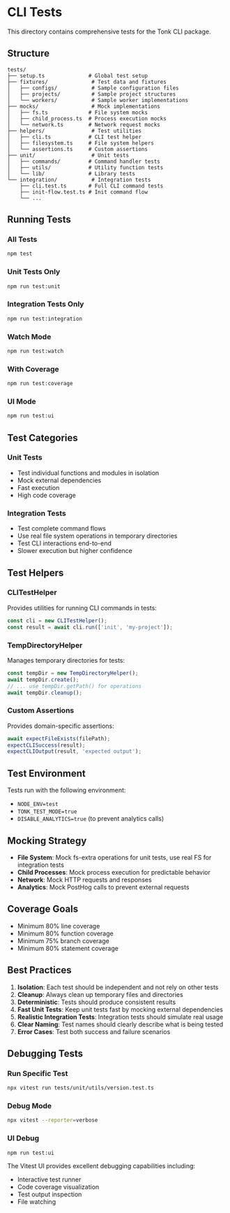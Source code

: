 # CLI Tests

This directory contains comprehensive tests for the Tonk CLI package.

## Structure

```
tests/
├── setup.ts              # Global test setup
├── fixtures/              # Test data and fixtures
│   ├── configs/           # Sample configuration files
│   ├── projects/          # Sample project structures
│   └── workers/           # Sample worker implementations
├── mocks/                 # Mock implementations
│   ├── fs.ts             # File system mocks
│   ├── child_process.ts  # Process execution mocks
│   └── network.ts        # Network request mocks
├── helpers/               # Test utilities
│   ├── cli.ts            # CLI test helper
│   ├── filesystem.ts     # File system helpers
│   └── assertions.ts     # Custom assertions
├── unit/                  # Unit tests
│   ├── commands/         # Command handler tests
│   ├── utils/            # Utility function tests
│   └── lib/              # Library tests
└── integration/           # Integration tests
    ├── cli.test.ts       # Full CLI command tests
    ├── init-flow.test.ts # Init command flow
    └── ...
```

## Running Tests

### All Tests

```bash
npm test
```

### Unit Tests Only

```bash
npm run test:unit
```

### Integration Tests Only

```bash
npm run test:integration
```

### Watch Mode

```bash
npm run test:watch
```

### With Coverage

```bash
npm run test:coverage
```

### UI Mode

```bash
npm run test:ui
```

## Test Categories

### Unit Tests

- Test individual functions and modules in isolation
- Mock external dependencies
- Fast execution
- High code coverage

### Integration Tests

- Test complete command flows
- Use real file system operations in temporary directories
- Test CLI interactions end-to-end
- Slower execution but higher confidence

## Test Helpers

### CLITestHelper

Provides utilities for running CLI commands in tests:

```typescript
const cli = new CLITestHelper();
const result = await cli.run(['init', 'my-project']);
```

### TempDirectoryHelper

Manages temporary directories for tests:

```typescript
const tempDir = new TempDirectoryHelper();
await tempDir.create();
// ... use tempDir.getPath() for operations
await tempDir.cleanup();
```

### Custom Assertions

Provides domain-specific assertions:

```typescript
await expectFileExists(filePath);
expectCLISuccess(result);
expectCLIOutput(result, 'expected output');
```

## Test Environment

Tests run with the following environment:

- `NODE_ENV=test`
- `TONK_TEST_MODE=true`
- `DISABLE_ANALYTICS=true` (to prevent analytics calls)

## Mocking Strategy

- **File System**: Mock fs-extra operations for unit tests, use real FS for integration tests
- **Child Processes**: Mock process execution for predictable behavior
- **Network**: Mock HTTP requests and responses
- **Analytics**: Mock PostHog calls to prevent external requests

## Coverage Goals

- Minimum 80% line coverage
- Minimum 80% function coverage
- Minimum 75% branch coverage
- Minimum 80% statement coverage

## Best Practices

1. **Isolation**: Each test should be independent and not rely on other tests
2. **Cleanup**: Always clean up temporary files and directories
3. **Deterministic**: Tests should produce consistent results
4. **Fast Unit Tests**: Keep unit tests fast by mocking external dependencies
5. **Realistic Integration Tests**: Integration tests should simulate real usage
6. **Clear Naming**: Test names should clearly describe what is being tested
7. **Error Cases**: Test both success and failure scenarios

## Debugging Tests

### Run Specific Test

```bash
npx vitest run tests/unit/utils/version.test.ts
```

### Debug Mode

```bash
npx vitest --reporter=verbose
```

### UI Debug

```bash
npm run test:ui
```

The Vitest UI provides excellent debugging capabilities including:

- Interactive test runner
- Code coverage visualization
- Test output inspection
- File watching
